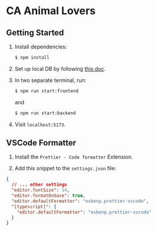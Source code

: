 # CA Animal Lovers

## Getting Started

1. Install dependencies:

   ```sh
   $ npm install
   ```

2. Set up local DB by following [this doc](./backend/README.md).

3. In two separate terminal, run:

   ```sh
   $ npm run start:frontend
   ```

   and

   ```sh
   $ npm run start:backend
   ```

4. Visit `localhost:5173`.

## VSCode Formatter

1. Install the `Prettier - Code formatter` Extension.

2. Add this snippet to the `settings.json` file:

```json
{
  // ... other settings
  "editor.fontSize": 14,
  "editor.formatOnSave": true,
  "editor.defaultFormatter": "esbenp.prettier-vscode",
  "[typescript]": {
    "editor.defaultFormatter": "esbenp.prettier-vscode"
  }
}
```
